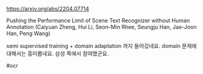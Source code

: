 https://arxiv.org/abs/2204.07714

Pushing the Performance Limit of Scene Text Recognizer without Human Annotation (Caiyuan Zheng, Hui Li, Seon-Min Rhee, Seungju Han, Jae-Joon Han, Peng Wang)

semi supervised training + domain adaptation 까지 들어갔네요. domain 문제에 대해서는 흥미롭네요. 삼성 쪽에서 참여했군요.

#ocr